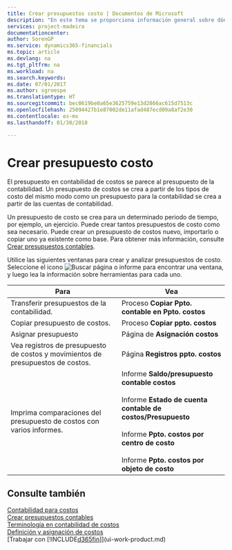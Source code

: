 ```yaml
---
title: Crear presupuestos costo | Documentos de Microsoft
description: "En este tema se proporciona información general sobre dónde crear y analizar presupuestos de costos."
services: project-madeira
documentationcenter: 
author: SorenGP
ms.service: dynamics365-financials
ms.topic: article
ms.devlang: na
ms.tgt_pltfrm: na
ms.workload: na
ms.search.keywords: 
ms.date: 07/01/2017
ms.author: sgroespe
ms.translationtype: HT
ms.sourcegitcommit: bec0619be0a65e3625759e13d2866ac615d7513c
ms.openlocfilehash: 25094427b1e87002de11afad487ecd09a8af2e30
ms.contentlocale: es-mx
ms.lasthandoff: 01/30/2018

---
```

# <a name="creating-cost-budgets"></a>Crear presupuesto costo
El presupuesto en contabilidad de costos se parece al presupuesto de la contabilidad. Un presupuesto de costos se crea a partir de los tipos de costo del mismo modo como un presupuesto para la contabilidad se crea a partir de las cuentas de contabilidad.  

Un presupuesto de costo se crea para un determinado periodo de tiempo, por ejemplo, un ejercicio. Puede crear tantos presupuestos de costo como sea necesario. Puede crear un presupuesto de costos nuevo, importarlo o copiar uno ya existente como base. Para obtener más información, consulte [Crear presupuestos contables](finance-how-create-budgets.md).

Utilice las siguientes ventanas para crear y analizar presupuestos de costo. Seleccione el icono ![Buscar página o informe](media/ui-search/search_small.png "icono Buscar página o informe") para encontrar una ventana, y luego lea la información sobre herramientas para cada uno.

|Para|Vea|  
|--------|---------|  
|Transferir presupuestos de la contabilidad.|Proceso **Copiar Ppto. contable en Ppto. costos**|  
|Copiar presupuesto de costos.|Proceso **Copiar ppto. costos**|  
|Asignar presupuesto|Página de **Asignación costos**|  
|Vea registros de presupuesto de costos y movimientos de presupuestos de costos.|Página **Registros ppto. costos**|  
|Imprima comparaciones del presupuesto de costos con varios informes.|Informe **Saldo/presupuesto contable costos**<br /><br /> Informe **Estado de cuenta contable de costos/Presupuesto**<br /><br /> Informe **Ppto. costos por centro de costo**<br /><br /> Informe **Ppto. costos por objeto de costo**|  

## <a name="see-also"></a>Consulte también  
[Contabilidad para costos](finance-manage-cost-accounting.md)  
[Crear presupuestos contables](finance-how-create-budgets.md)  
[Terminología en contabilidad de costos](finance-terminology-in-cost-accounting.md)   
[Definición y asignación de costos](finance-define-and-allocate-costs.md)  
[Trabajar con [!INCLUDE[d365fin](includes/d365fin_md.md)]](ui-work-product.md)

